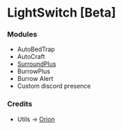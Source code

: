 # LightSwitch [Beta]

### Modules
+ AutoBedTrap
+ AutoCraft
+ [SurroundPlus](https://github.com/AntiCope/orion/blob/main/src/main/java/me/ghosttypes/orion/modules/main/SurroundPlus.java)
+ BurrowPlus
+ Burrow Alert
+ Custom discord presence


### Credits
+ Utils -> [Orion](https://github.com/AntiCope/orion)
